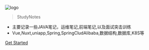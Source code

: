 ![logo](images/8ab7-hnprhzw43578784.jpg)


> StudyNotes

* 主要记录一些JAVA笔记，运维笔记,前端笔记,以及面试突击训练
* Vue,Nuxt,uniapp,Spring,SpringCludAlibaba,数据结构,数据库,K8S等

<!-- <a href='https://gitee.com/bright-boy/technical-notes/stargazers'><img src='https://gitee.com/bright-boy/technical-notes/badge/star.svg?theme=dark' alt='star'></img></a>
<a href='https://gitee.com/bright-boy/technical-notes/members'><img src='https://gitee.com/bright-boy/technical-notes/badge/fork.svg?theme=dark' alt='fork'></img></a> -->

<!-- [Gitee](https://gitee.com/bright-boy/technical-notes/tree/master/study-notes) -->
[Get Started](/start/)